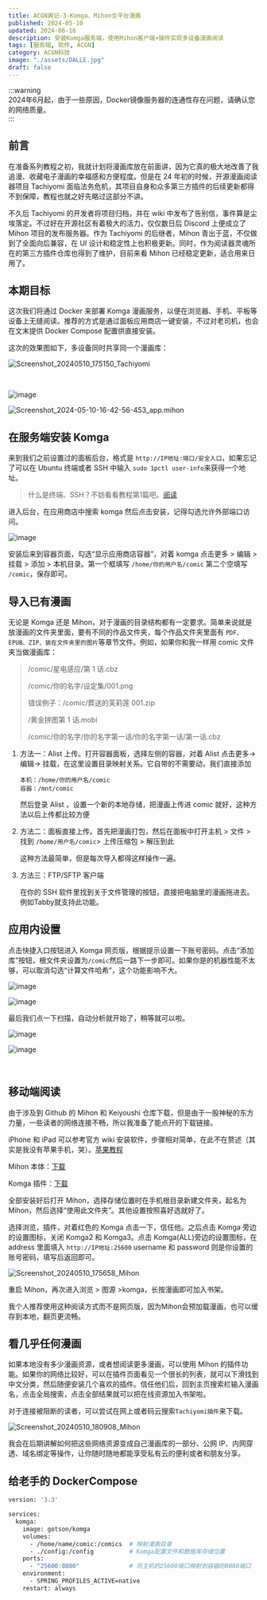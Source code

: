 ```yaml
---
title: ACGN爽记-3-Komga、Mihon全平台漫画
published: 2024-05-10
updated: 2024-06-16
description: 安装Komga服务端，使用Mihon客户端+插件实现多设备漫画阅读
tags: [服务端, 软件, ACGN]
category: ACGN科技
image: "./assets/DALLE.jpg"
draft: false
---
```



:::warning  
2024年6月起，由于一些原因，Docker镜像服务器的连通性存在问题，请确认您的网络质量。  
:::

## 前言

在准备系列教程之初，我就计划将漫画库放在前面讲，因为它真的极大地改善了我追漫、收藏电子漫画的幸福感和方便程度。但是在 24 年初的时候，开源漫画阅读器项目 Tachiyomi 面临法务危机，其项目自身和众多第三方插件的后续更新都得不到保障，教程也就之好先略过这部分不讲。

不久后 Tachiyomi 的开发者将项目归档，并在 wiki 中发布了告别信，事件算是尘埃落定。不过好在开源社区有着极大的活力，仅仅数日后 Discord 上便成立了 Mihon 项目的发布服务器。作为 Tachiyomi 的后继者，Mihon 青出于蓝，不仅做到了全面向后兼容，在 UI 设计和稳定性上也积极更新。同时，作为阅读器灵魂所在的第三方插件仓库也得到了维护，目前来看 Mihon 已经稳定更新，适合用来日用了。

## 本期目标

这次我们将通过 Docker 来部署 Komga 漫画服务，以便在浏览器、手机、平板等设备上无缝阅读。推荐的方式是通过面板应用商店一键安装，不过对老司机，也会在文末提供 Docker Compose 配置供直接安装。

这次的效果图如下，多设备同时共享同一个漫画库：

​![Screenshot_20240510_175150_Tachiyomi](assets/Screenshot_20240510_175150_Tachiyomi-20240510175226-giuzap8.jpg "平板端")​

‍

​![image](assets/image-20240510164108-qnno5xu.png "网页端")​

​![Screenshot_2024-05-10-16-42-56-453_app.mihon](assets/Screenshot_2024-05-10-16-42-56-453_app.mihon-20240510164456-abc3zhb.jpg "手机端")​

## 在服务端安装 Komga

来到我们之前设置过的面板后台，格式是 `http://IP地址:端口/安全入口`​，如果忘记了可以在 Ubuntu 终端或者 SSH 中输入 `sudo 1pctl user-info` ​来获得一个地址。

> 什么是终端、SSH？不妨看看教程第1篇吧。[阅读](http://duke486.pub:5212/archives/59)

进入后台，在应用商店中搜索 komga 然后点击安装，记得勾选允许外部端口访问。

​![image](assets/image-20240510170016-wlc2sox.png)​

安装后来到容器页面，勾选“显示应用商店容器”，对着 komga 点击更多 > 编辑 > 挂载 > 添加 > 本机目录。第一个框填写 `/home/你的用户名/comic`​ 第二个空填写 `/comic`​，保存即可。

## 导入已有漫画

无论是 Komga 还是 Mihon，对于漫画的目录结构都有一定要求。简单来说就是放漫画的文件夹里面，要有不同的作品文件夹，每个作品文件夹里面有 `PDF、EPUB、ZIP、装在文件夹里的图片` ​等章节文件。例如，如果你和我一样用 comic 文件夹当做漫画库：

> /comic/星电感应/第 1 话.cbz
>
> /comic/你的名字/设定集/001.png
>
> 错误例子：/comic/葬送的芙莉莲 001.zip
>
> /黄金拼图第 1 话.mobi
>
> /comic/你的名字/你的名字第一话/你的名字第一话/第一话.cbz

1. 方法一：Alist 上传。打开容器面板，选择左侧的容器，对着 Alist 点击更多-> 编辑-> 挂载，在这里设置目录映射关系。它自带的不需要动，我们直接添加

   ​`本机：/home/你的用户名/comic`​  
   ​`容器：/mnt/comic`​

   然后登录 Alist ，设置一个新的本地存储，把漫画上传进 comic 就好，这种方法以后上传都比较方便
2. 方法二：面板直接上传。首先把漫画打包，然后在面板中打开主机 > 文件 > 找到 `/home/用户名/comic`​> 上传压缩包 > 解压到此

   这种方法最简单，但是每次导入都得这样操作一遍。
3. 方法三：FTP/SFTP 客户端

   在你的 SSH 软件里找到关于文件管理的按钮，直接把电脑里的漫画拖进去。例如Tabby就支持此功能。

## 应用内设置

点击快捷入口按钮进入 Komga 网页版，根据提示设置一下账号密码。点击“添加库”按钮，根文件夹设置为`/comic`​ 然后一路下一步即可。如果你是的机器性能不太够，可以取消勾选“计算文件哈希”，这个功能影响不大。

​![image](assets/image-20240510171428-399z019.png)​

​![image](assets/image-20240510171646-04blfse.png)​

最后我们点一下扫描，自动分析就开始了，稍等就可以啦。

​![image](assets/image-20240510174131-3gbxfke.png)​

​![image](assets/image-20240510191546-j2w34dq.png)​

‍

## 移动端阅读

由于涉及到 Github 的 Mihon 和 Keiyoushi 仓库下载，但是由于一股神秘的东方力量，一些读者的网络连接不畅，所以我准备了能点开的下载链接。

iPhone 和 iPad 可以参考官方 wiki 安装软件，步骤相对简单，在此不在赘述（其实是我没有苹果手机，哭）。[苹果教程](https://komga.org/docs/guides/panels)

Mihon 本体：[下载](http://duke486.pub:5244/d/data/mihon-v0.16.5.apk?sign=R4fqg1uUupVkZ-_D6mHJZv7v_RhGY0UBDOBtfx6Kppw=:0)

Komga 插件：[下载](http://duke486.pub:5244/d/data/tachiyomi-all.komga-v1.4.57.apk?sign=TSB8XiSUDALZHc37wEiLufrE2qrv3SgMPctZKP8t978=:0)

全部安装好后打开 Mihon，选择存储位置时在手机根目录新建文件夹，起名为 Mihon，然后选择“使用此文件夹”。其他设置按照喜好选就好了。​

选择浏览，插件，对着红色的 Komga 点击一下，信任他。之后点击 Komga 旁边的设置图标，关闭 Komga2 和 Komga3。点击 Komga(ALL)旁边的设置图标，在 address 里面填入 `http://IP地址:25600` ​username 和 password 则是你设置的账号密码，填写后返回即可。

​![Screenshot_20240510_175658_Mihon](assets/Screenshot_20240510_175658_Mihon-20240510175745-di9p0sn.jpg)​

重启 Mihon，再次进入浏览 > 图源 >komga，长按漫画即可加入书架。

我个人推荐使用这种阅读方式而不是网页版，因为Mihon会预加载漫画，也可以缓存到本地，翻页更流畅。

## 看几乎任何漫画

如果本地没有多少漫画资源，或者想阅读更多漫画，可以使用 Mihon 的插件功能。如果你的网络比较好，可以在插件页面看见一个很长的列表，就可以下滑找到中文分类，然后随便安装几个喜欢的插件。信任他们后，回到主页搜索栏输入漫画名，点击全局搜索，点击全部结果就可以把在线资源加入书架啦。

对于连接被阻断的读者，可以尝试在网上或者码云搜索`Tachiyomi插件`​来下载。

​![Screenshot_20240510_180908_Mihon](assets/Screenshot_20240510_180908_Mihon-20240510180926-jdslt9d.jpg)​

我会在后期讲解如何把这些网络资源变成自己漫画库的一部分、公网 IP、内网穿透、域名绑定等操作，让你随时随地都能享受私有云的便利或者和朋友分享。

## 给老手的 DockerCompose

```dockerfile
version: '3.3'

services:
  komga:
    image: gotson/komga
    volumes:
      - /home/name/comic:/comics  # 映射漫画目录
      - ./config:/config          # Komga配置文件和数据库存储位置
    ports:
      - "25600:8080"              # 将主机的25600端口映射到容器的8080端口
    environment:
      - SPRING_PROFILES_ACTIVE=native
    restart: always
```

‍
